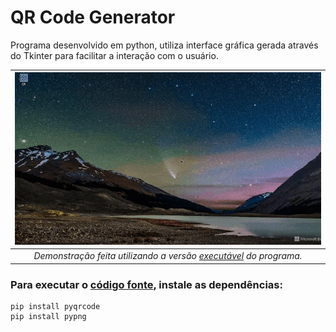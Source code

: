 # QR Code Generator

Programa desenvolvido em python, utiliza interface gráfica gerada através do Tkinter para facilitar a interação com o usuário.


| ![Demonstracao.gif](./image/Demonstracao.gif) | 
|:--:| 
| *Demonstração feita utilizando a versão [executável](https://github.com/mvarocha/QR_Code_Generator/raw/main/code/Execut%C3%A1vel.rar) do programa.* |


### Para executar o [código fonte](./code/QR.pyw), instale as dependências:
```
pip install pyqrcode
pip install pypng
```